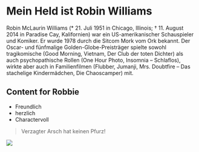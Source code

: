 # Mein Held ist Robin Williams

Robin McLaurin Williams (* 21. Juli 1951 in Chicago, Illinois; † 11. August 2014 in Paradise Cay, Kalifornien) war ein US-amerikanischer Schauspieler und Komiker. Er wurde 1978 durch die Sitcom Mork vom Ork bekannt. Der Oscar- und fünfmalige Golden-Globe-Preisträger spielte sowohl tragikomische (Good Morning, Vietnam, Der Club der toten Dichter) als auch psychopathische Rollen (One Hour Photo, Insomnia – Schlaflos), wirkte aber auch in Familienfilmen (Flubber, Jumanji, Mrs. Doubtfire – Das stachelige Kindermädchen, Die Chaoscamper) mit.


## Content for Robbie

* Freundlich
* herzlich
* Charactervoll 


> Verzagter Arsch hat keinen Pfurz!

<img src="https://upload.wikimedia.org/wikipedia/commons/thumb/0/05/Robin_Williams_2011a_%282%29.jpg/220px-Robin_Williams_2011a_%282%29.jpg"/>

